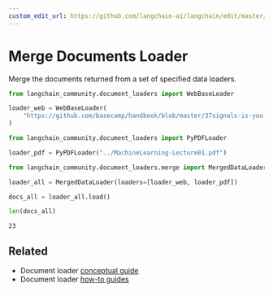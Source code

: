 ```yaml
---
custom_edit_url: https://github.com/langchain-ai/langchain/edit/master/docs/docs/integrations/document_loaders/merge_doc.ipynb
---
```

# Merge Documents Loader

Merge the documents returned from a set of specified data loaders.


```python
from langchain_community.document_loaders import WebBaseLoader

loader_web = WebBaseLoader(
    "https://github.com/basecamp/handbook/blob/master/37signals-is-you.md"
)
```


```python
from langchain_community.document_loaders import PyPDFLoader

loader_pdf = PyPDFLoader("../MachineLearning-Lecture01.pdf")
```


```python
from langchain_community.document_loaders.merge import MergedDataLoader

loader_all = MergedDataLoader(loaders=[loader_web, loader_pdf])
```


```python
docs_all = loader_all.load()
```


```python
len(docs_all)
```



```output
23
```



## Related

- Document loader [conceptual guide](/docs/concepts/#document-loaders)
- Document loader [how-to guides](/docs/how_to/#document-loaders)
